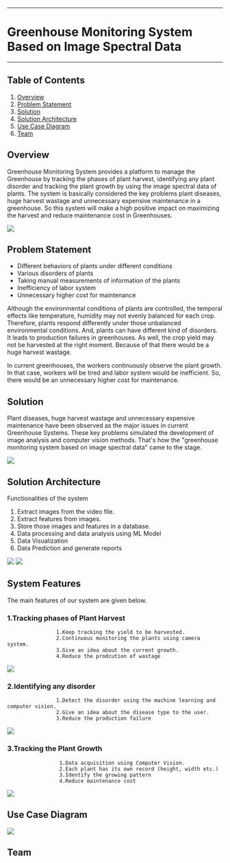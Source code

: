 ___
# Greenhouse Monitoring System Based on Image Spectral Data
___

## Table of Contents
1. [Overview](#overview)
2. [Problem Statement](#problem-statement)
3. [Solution](#solution)
4. [Solution Architecture](#solution-architecture)
5. [Use Case Diagram](#use-case-diagram)
6. [Team](#team)


## Overview
Greenhouse Monitoring System provides a platform to manage the Greenhouse by tracking the phases of plant harvest, identifying any plant disorder and tracking the plant growth by using the image spectral data of plants. The system is basically considered the key problems plant diseases, huge harvest wastage and unnecessary expensive maintenance in a greenhouse. So this system will make a high positive impact on maximizing the harvest and reduce maintenance cost in Greenhouses.

![](https://github.com/athraju/2021_IBM_Code_Challenge_Greeenhouse_Monitoring_System/blob/main/data/docs/introduction.png)

## Problem Statement
- Different behaviors of plants under different conditions
- Various disorders of plants
- Taking manual measurements of information of the plants
- Inefficiency of labor system
- Unnecessary higher cost for maintenance

Although the environmental conditions of plants are controlled, the temporal effects like temperature, humidity may not evenly balanced for each crop. Therefore, plants respond differently under those unbalanced environmental conditions. And, plants can have different kind of disorders. It leads to production failures in greenhouses. As well, the crop yield may not be harvested at the right moment. Because of that there would be a huge harvest wastage.

In current greenhouses, the workers continuously observe the plant growth. In that case, workers will be tired and labor system would be inefficient. So, there would be an unnecessary higher cost for maintenance.

## Solution
Plant diseases, huge harvest wastage and unnecessary expensive maintenance have been observed as the major issues in current Greenhouse Systems. These key problems simulated the development of image analysis and computer vision methods. That's how the "greenhouse monitoring system based on image spectral data" came to the stage.

![](https://github.com/athraju/2021_IBM_Code_Challenge_Greeenhouse_Monitoring_System/blob/main/data/docs/camerasystem.png)

## Solution Architecture
Functionalities of the system
1. Extract images from the video file.
2. Extract features from images.
3. Store those images and features in a database.
4. Data processing and data analysis using ML Model
5. Data Visualization
6. Data Prediction and generate reports

![](https://github.com/athraju/2021_IBM_Code_Challenge_Greeenhouse_Monitoring_System/blob/main/data/docs/architecture.png)
![](https://github.com/athraju/2021_IBM_Code_Challenge_Greeenhouse_Monitoring_System/blob/main/data/docs/architecture2.png)
## System Features
The main features of our system are given below.

###  1.Tracking phases of Plant Harvest
                    1.Keep tracking the yield to be harvested.
                    2.Continuous monitoring the plants using camera system.
                    3.Give an idea about the current growth.
                    4.Reduce the prodcution of wastage
![](https://github.com/athraju/2021_IBM_Code_Challenge_Greeenhouse_Monitoring_System/blob/main/data/docs/Items.png)

###  2.Identifying any disorder 
                    1.Detect the disorder using the machine learning and computer vision.
                    2.Give an idea about the disease type to the user.
                    3.Reduce the production failure
![](https://github.com/athraju/2021_IBM_Code_Challenge_Greeenhouse_Monitoring_System/blob/main/data/docs/Items%20(1).png)

###  3.Tracking the Plant Growth
                     1.Data acquisition using Computer Vision.
                     2.Each plant has its own record (height, width etc.)
                     3.Identify the growing pattern
                     4.Reduce maintenance cost
![](https://github.com/athraju/2021_IBM_Code_Challenge_Greeenhouse_Monitoring_System/blob/main/data/docs/Items%20(2).png)

## Use Case Diagram
![](https://github.com/athraju/2021_IBM_Code_Challenge_Greeenhouse_Monitoring_System/blob/main/data/docs/usecase_diagram.png)

## Team

